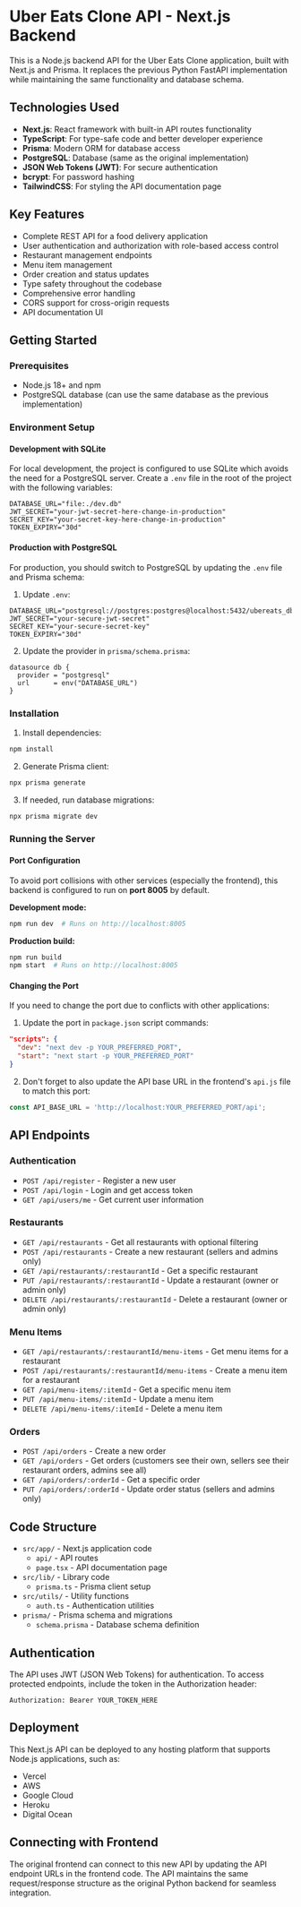 # Uber Eats Clone API - Next.js Backend

This is a Node.js backend API for the Uber Eats Clone application, built with Next.js and Prisma. It replaces the previous Python FastAPI implementation while maintaining the same functionality and database schema.

## Technologies Used

- **Next.js**: React framework with built-in API routes functionality
- **TypeScript**: For type-safe code and better developer experience
- **Prisma**: Modern ORM for database access
- **PostgreSQL**: Database (same as the original implementation)
- **JSON Web Tokens (JWT)**: For secure authentication
- **bcrypt**: For password hashing
- **TailwindCSS**: For styling the API documentation page

## Key Features

- Complete REST API for a food delivery application
- User authentication and authorization with role-based access control
- Restaurant management endpoints
- Menu item management
- Order creation and status updates
- Type safety throughout the codebase
- Comprehensive error handling
- CORS support for cross-origin requests
- API documentation UI

## Getting Started

### Prerequisites

- Node.js 18+ and npm
- PostgreSQL database (can use the same database as the previous implementation)

### Environment Setup

#### Development with SQLite

For local development, the project is configured to use SQLite which avoids the need for a PostgreSQL server. Create a `.env` file in the root of the project with the following variables:

```
DATABASE_URL="file:./dev.db"
JWT_SECRET="your-jwt-secret-here-change-in-production"
SECRET_KEY="your-secret-key-here-change-in-production"
TOKEN_EXPIRY="30d"
```

#### Production with PostgreSQL

For production, you should switch to PostgreSQL by updating the `.env` file and Prisma schema:

1. Update `.env`:

```
DATABASE_URL="postgresql://postgres:postgres@localhost:5432/ubereats_db"
JWT_SECRET="your-secure-jwt-secret"
SECRET_KEY="your-secure-secret-key"
TOKEN_EXPIRY="30d"
```

2. Update the provider in `prisma/schema.prisma`:

```prisma
datasource db {
  provider = "postgresql"
  url      = env("DATABASE_URL")
}
```

### Installation

1. Install dependencies:

```bash
npm install
```

2. Generate Prisma client:

```bash
npx prisma generate
```

3. If needed, run database migrations:

```bash
npx prisma migrate dev
```

### Running the Server

#### Port Configuration

To avoid port collisions with other services (especially the frontend), this backend is configured to run on **port 8005** by default.

**Development mode:**

```bash
npm run dev  # Runs on http://localhost:8005
```

**Production build:**

```bash
npm run build
npm start  # Runs on http://localhost:8005
```

#### Changing the Port

If you need to change the port due to conflicts with other applications:

1. Update the port in `package.json` script commands:

```json
"scripts": {
  "dev": "next dev -p YOUR_PREFERRED_PORT",
  "start": "next start -p YOUR_PREFERRED_PORT"
}
```

2. Don't forget to also update the API base URL in the frontend's `api.js` file to match this port:

```javascript
const API_BASE_URL = 'http://localhost:YOUR_PREFERRED_PORT/api';
```

## API Endpoints

### Authentication

- `POST /api/register` - Register a new user
- `POST /api/login` - Login and get access token
- `GET /api/users/me` - Get current user information

### Restaurants

- `GET /api/restaurants` - Get all restaurants with optional filtering
- `POST /api/restaurants` - Create a new restaurant (sellers and admins only)
- `GET /api/restaurants/:restaurantId` - Get a specific restaurant
- `PUT /api/restaurants/:restaurantId` - Update a restaurant (owner or admin only)
- `DELETE /api/restaurants/:restaurantId` - Delete a restaurant (owner or admin only)

### Menu Items

- `GET /api/restaurants/:restaurantId/menu-items` - Get menu items for a restaurant
- `POST /api/restaurants/:restaurantId/menu-items` - Create a menu item for a restaurant
- `GET /api/menu-items/:itemId` - Get a specific menu item
- `PUT /api/menu-items/:itemId` - Update a menu item
- `DELETE /api/menu-items/:itemId` - Delete a menu item

### Orders

- `POST /api/orders` - Create a new order
- `GET /api/orders` - Get orders (customers see their own, sellers see their restaurant orders, admins see all)
- `GET /api/orders/:orderId` - Get a specific order
- `PUT /api/orders/:orderId` - Update order status (sellers and admins only)

## Code Structure

- `src/app/` - Next.js application code
  - `api/` - API routes
  - `page.tsx` - API documentation page
- `src/lib/` - Library code
  - `prisma.ts` - Prisma client setup
- `src/utils/` - Utility functions
  - `auth.ts` - Authentication utilities
- `prisma/` - Prisma schema and migrations
  - `schema.prisma` - Database schema definition

## Authentication

The API uses JWT (JSON Web Tokens) for authentication. To access protected endpoints, include the token in the Authorization header:

```
Authorization: Bearer YOUR_TOKEN_HERE
```

## Deployment

This Next.js API can be deployed to any hosting platform that supports Node.js applications, such as:

- Vercel
- AWS
- Google Cloud
- Heroku
- Digital Ocean

## Connecting with Frontend

The original frontend can connect to this new API by updating the API endpoint URLs in the frontend code. The API maintains the same request/response structure as the original Python backend for seamless integration.
